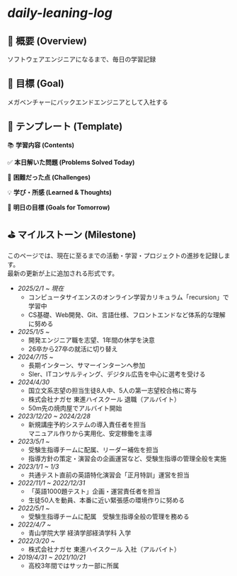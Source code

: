 # ***daily-leaning-log***

## 📕 概要 (Overview)

ソフトウェアエンジニアになるまで、毎日の学習記録

## 🚀 目標 (Goal)

メガベンチャーにバックエンドエンジニアとして入社する

## 📝 テンプレート (Template)

📚 **学習内容 (Contents)**

✅ **本日解いた問題 (Problems Solved Today)**

🤔 **困難だった点 (Challenges)**

💡 **学び・所感 (Learned & Thoughts)**

🎯 **明日の目標 (Goals for Tomorrow)**

## ⛳️ マイルストーン (Milestone)
このページでは、現在に至るまでの活動・学習・プロジェクトの進捗を記録します。</br>
最新の更新が上に追加される形式です。

- *2025/2/1 ~ 現在*
  - コンピュータサイエンスのオンライン学習カリキュラム「recursion」で学習中
  - CS基礎、Web開発、Git、言語仕様、フロントエンドなど体系的な理解に努める
- *2025/1/5 ~*
  - 開発エンジニア職を志望、1年間の休学を決意
  - 26卒から27卒の就活に切り替え
- *2024/7/15 ~*
  - 長期インターン、サマーインターンへ参加
  - Sler、ITコンサルティング、デジタル広告を中心に選考を受ける
- *2024/4/30*
  - 国立文系志望の担当生徒8人中、5人の第一志望校合格に寄与
  - 株式会社ナガセ 東進ハイスクール 退職（アルバイト）
  - 50m先の焼肉屋でアルバイト開始
- *2023/12/20 ~ 2024/2/28*
  - 新規講座予約システムの導入責任者を担当</br>
  マニュアル作りから実用化、安定稼働を主導
- *2023/5/1 ~*
  - 受験生指導チームに配属、リーダー補佐を担当
  - 指導方針の策定・演習会の企画運営など、受験生指導の管理全般を実施
- *2023/1/1 ~ 1/3*
  - 共通テスト直前の英語特化演習会「正月特訓」運営を担当
- *2022/11/1 ~ 2022/12/31*
  - 「英語1000題テスト」企画・運営責任者を担当
  - 生徒50人を動員、本番に近い緊張感の環境作りに努める
- *2022/5/1 ~*
  - 受験生指導チームに配属　受験生指導全般の管理を務める
- *2022/4/7 ~*
  - 青山学院大学 経済学部経済学科 入学
- *2022/3/20 ~*
  - 株式会社ナガセ 東進ハイスクール 入社（アルバイト）
- *2019/4/31 ~ 2021/10/21*
  - 高校3年間ではサッカー部に所属


